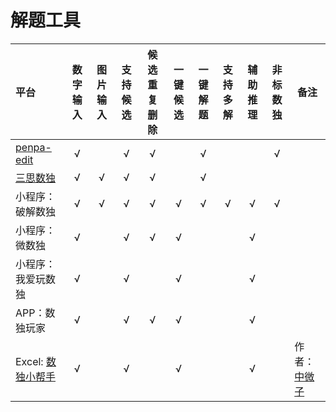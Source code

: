 <!-- DOCTOC SKIP -->

# 解题工具

| 平台             | 数字输入 | 图片输入 | 支持候选 | 候选重复删除 | 一键候选 | 一键解题 | 支持多解 | 辅助推理 | 非标数独 | 备注       |
|:---------------|:----:|:----:|:----:|:------:|:----:|:----:|:----:|:----:|:----:|----------|
| [penpa-edit]   |  √   |      |  √   |   √    |      |  √   |      |      |  √   |          |
| [三思数独]         |  √   |  √   |  √   |   √    |      |  √   |      |      |      |          |
| 小程序：破解数独       |  √   |  √   |  √   |   √    |  √   |  √   |  √   |  √   |  √   |          |
| 小程序：微数独        |  √   |      |  √   |   √    |  √   |      |      |  √   |      |          |
| 小程序：我爱玩数独      |  √   |      |  √   |        |  √   |      |      |  √   |      |          |
| APP：数独玩家       |  √   |      |  √   |   √    |  √   |      |      |  √   |      |          |
| Excel: [数独小帮手] |  √   |      |  √   |        |  √   |      |      |  √   |      | 作者：[中微子] |

[三思数独]: https://www.12634.com/new

[penpa-edit]: https://github.com/zhugelianglongming/penpa-edit

[数独小帮手]: https://pan.baidu.com/s/1RFTRip7YJXOWHZcaMpjHEg?pwd=dudb

[中微子]: https://www.douyin.com/user/MS4wLjABAAAAjCc4cZdNcI8NE1jYkTvKlqjpT0ltW8LepU8m2FrWcAI
